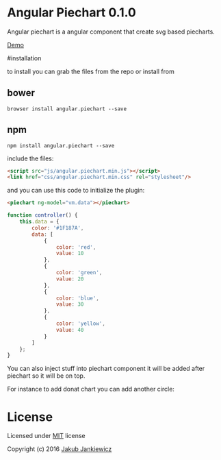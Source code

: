 # Angular Piechart 0.1.0

Angular piechart is a angular component that create svg based piecharts.

[Demo](http://codepen.io/jcubic/pen/xRMGZz)

#installation

to install you can grab the files from the repo or install from

## bower

```
browser install angular.piechart --save
```

## npm

```
npm install angular.piechart --save
```

include the files:

```html
<script src="js/angular.piechart.min.js"></script>
<link href="css/angular.piechart.min.css" rel="stylesheet"/>
```

and you can use this code to initialize the plugin:

```html
<piechart ng-model="vm.data"></piechart>
```

```javascript
function controller() {
	this.data = {
		color: '#1F187A',
		data: [
			{
				color: 'red',
				value: 10
			},
			{
				color: 'green',
				value: 20
			},
			{
				color: 'blue',
				value: 30
			},
			{
				color: 'yellow',
				value: 40
			}
		]
	};
}
```

You can also inject stuff into piechart component it will be added after piechart so it will be on top.

For instance to add donat chart you can add another circle:

<piechart ng-model="vm.data">
	<circle r="12" cx="16" cy="16" style="fill: white"/>
</piechart>

# License

Licensed under [MIT](http://opensource.org/licenses/MIT) license

Copyright (c) 2016 [Jakub Jankiewicz](http://jcubic.pl)